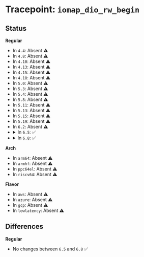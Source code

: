# Tracepoint: <code>iomap_dio_rw_begin</code>

## Status
<b>Regular</b>
<ul>
<li>
In <code>4.4</code>: Absent ⚠️
</li>
<li>
In <code>4.8</code>: Absent ⚠️
</li>
<li>
In <code>4.10</code>: Absent ⚠️
</li>
<li>
In <code>4.13</code>: Absent ⚠️
</li>
<li>
In <code>4.15</code>: Absent ⚠️
</li>
<li>
In <code>4.18</code>: Absent ⚠️
</li>
<li>
In <code>5.0</code>: Absent ⚠️
</li>
<li>
In <code>5.3</code>: Absent ⚠️
</li>
<li>
In <code>5.4</code>: Absent ⚠️
</li>
<li>
In <code>5.8</code>: Absent ⚠️
</li>
<li>
In <code>5.11</code>: Absent ⚠️
</li>
<li>
In <code>5.13</code>: Absent ⚠️
</li>
<li>
In <code>5.15</code>: Absent ⚠️
</li>
<li>
In <code>5.19</code>: Absent ⚠️
</li>
<li>
In <code>6.2</code>: Absent ⚠️
</li>
<li>
<details>
<summary>In <code>6.5</code>: ✅</summary>

Event:

```c
struct trace_event_raw_iomap_dio_rw_begin {
    struct trace_entry ent;
    dev_t dev;
    ino_t ino;
    loff_t isize;
    loff_t pos;
    size_t count;
    size_t done_before;
    int ki_flags;
    unsigned int dio_flags;
    bool aio;
    char __data[0];
};
```
Function:

```c
void trace_event_raw_event_iomap_dio_rw_begin(void *__data, struct kiocb *iocb, struct iov_iter *iter, unsigned int dio_flags, size_t done_before);
```
</details>
</li>
<li>
<details>
<summary>In <code>6.8</code>: ✅</summary>

Event:

```c
struct trace_event_raw_iomap_dio_rw_begin {
    struct trace_entry ent;
    dev_t dev;
    ino_t ino;
    loff_t isize;
    loff_t pos;
    size_t count;
    size_t done_before;
    int ki_flags;
    unsigned int dio_flags;
    bool aio;
    char __data[0];
};
```
Function:

```c
void trace_event_raw_event_iomap_dio_rw_begin(void *__data, struct kiocb *iocb, struct iov_iter *iter, unsigned int dio_flags, size_t done_before);
```
</details>
</li>
</ul>
<b>Arch</b>
<ul>
<li>
In <code>arm64</code>: Absent ⚠️
</li>
<li>
In <code>armhf</code>: Absent ⚠️
</li>
<li>
In <code>ppc64el</code>: Absent ⚠️
</li>
<li>
In <code>riscv64</code>: Absent ⚠️
</li>
</ul>
<b>Flavor</b>
<ul>
<li>
In <code>aws</code>: Absent ⚠️
</li>
<li>
In <code>azure</code>: Absent ⚠️
</li>
<li>
In <code>gcp</code>: Absent ⚠️
</li>
<li>
In <code>lowlatency</code>: Absent ⚠️
</li>
</ul>

## Differences
<b>Regular</b>
<ul>
<li>
No changes between <code>6.5</code> and <code>6.8</code> ✅
</li>
</ul>
